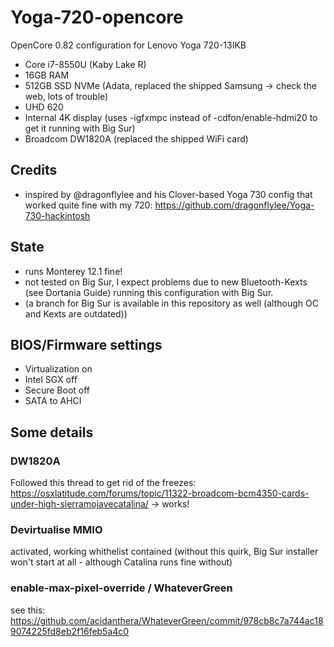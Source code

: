 # Yoga-720-opencore
OpenCore 0.82 configuration for Lenovo Yoga 720-13IKB
- Core i7-8550U (Kaby Lake R)
- 16GB RAM
- 512GB SSD NVMe (Adata, replaced the shipped Samsung -> check the web, lots of trouble)
- UHD 620
- Internal 4K display (uses -igfxmpc instead of -cdfon/enable-hdmi20 to get it running with Big Sur)
- Broadcom DW1820A (replaced the shipped WiFi card)

## Credits
- inspired by @dragonflylee and his Clover-based Yoga 730 config that worked quite fine with my 720:  https://github.com/dragonflylee/Yoga-730-hackintosh 

## State 
- runs Monterey 12.1 fine! 
- not tested on Big Sur, I expect problems due to new Bluetooth-Kexts (see Dortania Guide) running this configuration with Big Sur. 
- (a branch for Big Sur is available in this repository as well (although OC and Kexts are outdated))

## BIOS/Firmware settings
- Virtualization on
- Intel SGX off
- Secure Boot off
- SATA to AHCI

## Some details

### DW1820A 
Followed this thread to get rid of the freezes: https://osxlatitude.com/forums/topic/11322-broadcom-bcm4350-cards-under-high-sierramojavecatalina/
-> works! 

### Devirtualise MMIO
activated, working whithelist contained 
(without this quirk, Big Sur installer won't start at all - although Catalina runs fine without)

### enable-max-pixel-override / WhateverGreen
see this:
https://github.com/acidanthera/WhateverGreen/commit/978cb8c7a744ac189074225fd8eb2f16feb5a4c0

